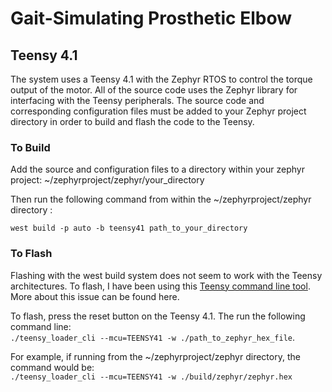 # Gait-Simulating Prosthetic Elbow

## Teensy 4.1 

The system uses a Teensy 4.1 with the Zephyr RTOS to control the torque output of the motor. All of the source code uses the Zephyr library for interfacing with the Teensy peripherals. The source code and corresponding configuration files must be added to your Zephyr project directory in order to build and flash the code to the Teensy. 

### To Build 
Add the source and configuration files to a directory within your zephyr project: ~/zephyrproject/zephyr/your_directory

Then run the following command from within the ~/zephyrproject/zephyr directory :

`west build -p auto -b teensy41 path_to_your_directory`

### To Flash
Flashing with the west build system does not seem to work with the Teensy architectures. To flash, I have been using this [Teensy command line tool](https://github.com/PaulStoffregen/teensy_loader_cli). More about this issue can be found here.

To flash, press the reset button on the Teensy 4.1. The run the following command line:  
`./teensy_loader_cli --mcu=TEENSY41 -w ./path_to_zephyr_hex_file`. 

For example, if running from the ~/zephyrproject/zephyr directory, the command would be:   
`./teensy_loader_cli --mcu=TEENSY41 -w ./build/zephyr/zephyr.hex`
